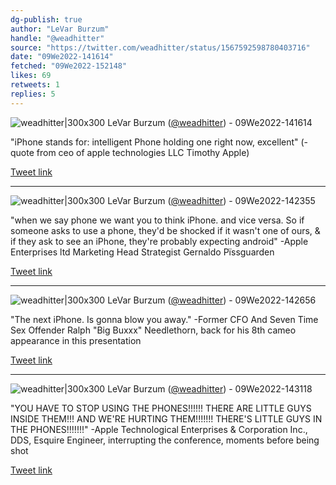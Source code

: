 ```yaml
---
dg-publish: true
author: "LeVar Burzum"
handle: "@weadhitter"
source: "https://twitter.com/weadhitter/status/1567592598780403716"
date: "09We2022-141614"
fetched: "09We2022-152148"
likes: 69
retweets: 1
replies: 5
---
```

![weadhitter|300x300](media/544842496-OZwrN19s_normal.jpg)
LeVar Burzum ([@weadhitter](https://twitter.com/weadhitter)) - 09We2022-141614

"iPhone stands for:
intelligent
Phone
holding 
one right
now,
excellent"
(-quote from ceo of apple technologies LLC Timothy Apple)

[Tweet link](https://twitter.com/weadhitter/status/1567592598780403716)

---

![weadhitter|300x300](media/544842496-OZwrN19s_normal.jpg)
LeVar Burzum ([@weadhitter](https://twitter.com/weadhitter)) - 09We2022-142355

"when we say phone we want you to think iPhone. and vice versa. So if someone asks to use a phone, they'd be shocked if it wasn't one of ours, & if they ask to see an iPhone, they're probably expecting android" -Apple Enterprises ltd Marketing Head Strategist Gernaldo Pïssguarden

[Tweet link](https://twitter.com/weadhitter/status/1567594529573797888)

---

![weadhitter|300x300](media/544842496-OZwrN19s_normal.jpg)
LeVar Burzum ([@weadhitter](https://twitter.com/weadhitter)) - 09We2022-142656

"The next iPhone. Is gonna blow you away." -Former CFO And Seven Time Sex Offender Ralph "Big Buxxx" Needlethorn, back for his 8th cameo appearance in this presentation

[Tweet link](https://twitter.com/weadhitter/status/1567595290282151938)

---

![weadhitter|300x300](media/544842496-OZwrN19s_normal.jpg)
LeVar Burzum ([@weadhitter](https://twitter.com/weadhitter)) - 09We2022-143118

"YOU HAVE TO STOP USING THE PHONES!!!!!! THERE ARE LITTLE GUYS INSIDE THEM!!! AND WE'RE HURTING THEM!!!!!!! THERE'S LITTLE GUYS IN THE PHONES!!!!!!!" -Apple Technological Enterprises & Corporation Inc., DDS, Esquire Engineer, interrupting the conference, moments before being shot

[Tweet link](https://twitter.com/weadhitter/status/1567596389739159552)